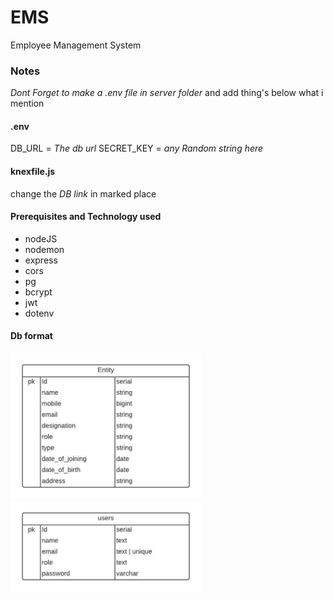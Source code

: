 # EMS
Employee Management System

### Notes
*Dont Forget to make a .env file in server folder*
and add thing's below what i mention
#### .env
 DB_URL = *The db url* 
 SECRET_KEY = *any Random string here*
#### knexfile.js
 change the *DB link* in marked place
 
#### Prerequisites and Technology used
- nodeJS
- nodemon
- express
- cors
- pg
- bcrypt
- jwt
- dotenv

#### Db format
<img src="https://github.com/Fazal2005/EMS/blob/main/server/employee-db.jpeg" length="640" width="305"/>
<img src="https://github.com/Fazal2005/EMS/blob/main/server/users-db.jpeg" length="640" width="305"/>
